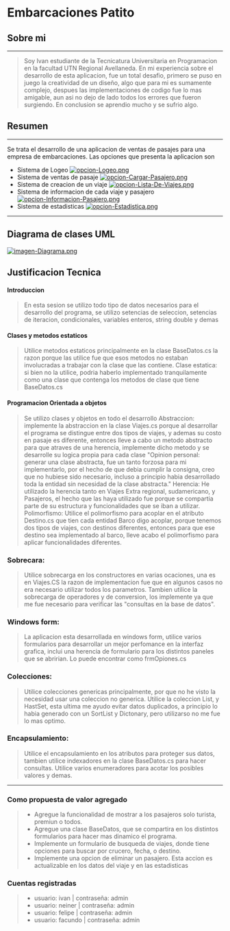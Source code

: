 # Embarcaciones Patito
## Sobre mi
------------
> Soy Ivan estudiante de la Tecnicatura Universitaria en Programacion en la facultad UTN Regional Avellaneda. En mi experiencia sobre el desarrollo de esta aplicacion, fue un total desafio, primero se puso en juego la creatividad de un diseño, algo que para mi es sumamente complejo, despues las implementaciones de codigo fue lo mas amigable, aun asi no dejo de lado todos los errores que fueron surgiendo. En conclusion se aprendio mucho y se sufrio algo.

## Resumen
------------
Se trata el desarrollo de una aplicacion de ventas de pasajes para una empresa de embarcaciones.
Las opciones que presenta la aplicacion son
- Sistema de Logeo
[![opcion-Logeo.png](https://i.postimg.cc/9fNbHbpv/opcion-Logeo.png)](https://postimg.cc/KKBBnnCN)
- Sistema de ventas de pasaje
[![opcion-Cargar-Pasajero.png](https://i.postimg.cc/c4QFtQxn/opcion-Cargar-Pasajero.png)](https://postimg.cc/rKw1vRtV)
- Sistema de creacion de un viaje
[![opcion-Lista-De-Viajes.png](https://i.postimg.cc/BnpNM41Z/opcion-Lista-De-Viajes.png)](https://postimg.cc/cvKQJqmP)
- Sistema de informacion de cada viaje y pasajero
[![opcion-Informacion-Pasajero.png](https://i.postimg.cc/XvdzRbbB/opcion-Informacion-Pasajero.png)](https://postimg.cc/Z9YHNX0J)
- Sistema de estadisticas
[![opcion-Estadistica.png](https://i.postimg.cc/nrVwHrmW/opcion-Estadistica.png)](https://postimg.cc/7GcN9xm1)

------------
## Diagrama de clases UML
[![imagen-Diagrama.png](https://i.postimg.cc/y8gLgt68/imagen-Diagrama.png)](https://postimg.cc/Yv76TXm5)

## Justificacion Tecnica
#### Introduccion

> En esta sesion se utilizo todo tipo de datos necesarios para  el desarrollo del programa, se utilizo setencias de seleccion, setencias de iteracion, condicionales, variables enteros, string double y demas


#### Clases y metodos estaticos
> Utilice metodos estaticos principalmente en la clase BaseDatos.cs la razon porque las utilice fue que esos metodos no estaban involucradas a trabajar con la clase que las contiene.
	Clase estatica: si bien no la utilice, podria haberlo implementado tranquilamente como  una clase que contenga los metodos de clase que tiene BaseDatos.cs

#### Programacion Orientada a objetos
> Se utilizo clases y objetos en todo el desarrollo
	 Abstraccion: implemente la abstraccion en la clase Viajes.cs porque al desarrollar el programa se distingue entre dos tipos de viajes, y ademas su costo en pasaje es diferente, entonces lleve a cabo un metodo abstracto para que atraves de una herencia, implemente dicho metodo y se desarrolle su logica propia para cada clase "Opinion personal: generar una clase abstracta, fue un tanto forzosa para mi implementarlo, por el hecho de que debia cumplir la consigna, creo que no hubiese sido necesario, incluso a principio habia desarrollado toda la entidad sin necesidad de la clase abstracta."
	 Herencia: He utilizado la herencia tanto en Viajes Extra regional, sudamericano, y Pasajeros, el hecho que las haya utilizado fue porque se compartia parte de su estructura y funcionalidades que se iban a utilizar.
	 Polimorfismo: Utilice el polimorfismo para acoplar en el atributo Destino.cs que tien cada entidad Barco digo acoplar, porque tenemos dos tipos de viajes, con destinos diferentes, entonces para que ese destino sea implementado al barco, lleve acabo el polimorfismo para aplicar funcionalidades diferentes.

### Sobrecara: 
> Utilice sobrecarga en los constructores en varias ocaciones, una es en Viajes.CS  la razon de implementacion fue que en algunos casos no era necesario utilizar todos los parametros. Tambien utilice la sobrecarga de operadores y de conversion, los implemente ya que me fue necesario para verificar las "consultas en la base de datos".
### Windows form: 
> La aplicacion esta desarrollada en windows form, utilice varios formularios para desarrollar un mejor perfomance en la interfaz grafica, inclui una herencia de formulario para los distintos paneles que se abririan. Lo puede encontrar como frmOpiones.cs

### Colecciones:
> Utilice colecciones genericas principalmente, por que no he visto la necesidad usar una coleccion no generica. Utilice la coleccion List<T>, y HastSet<T>, esta ultima me ayudo evitar datos duplicados, a principio lo habia generado con un SortList y Dictonary, pero utilizarso no me fue lo mas optimo.

### Encapsulamiento: 
> Utilice el encapsulamiento en los atributos para proteger sus datos, tambien utilice indexadores  en la clase BaseDatos.cs para hacer consultas. Utilice varios enumeradores para acotar los posibles valores y demas.

------------

### Como propuesta de valor agregado 
> * Agregue la funcionalidad de mostrar a los pasajeros solo turista, premiun o todos.
> * Agregue una clase BaseDatos, que se compartira en los distintos formularios para hacer mas dinamico el programa.
> * Implemente un formulario de busqueda de viajes, donde tiene opciones para buscar por crucero, fecha, o destino.
> * Implemente una opcion de eliminar un pasajero. Esta accion es actualizable en los datos del viaje y en las estadisticas

### Cuentas registradas
> * usuario: ivan | contraseña: admin
> * usuario: neiner | contraseña: admin
> * usuario: felipe | contraseña: admin
> * usuario: facundo | contraseña: admin
